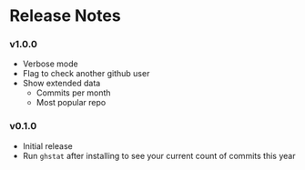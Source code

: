 # Release Notes

### v1.0.0

* Verbose mode
* Flag to check another github user
* Show extended data
    * Commits per month
    * Most popular repo

### v0.1.0

* Initial release
* Run `ghstat` after installing to see your current count of commits this year
